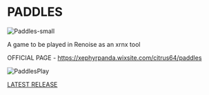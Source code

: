 # PADDLES
![Paddles-small](https://raw.githubusercontent.com/M-O-Marmalade/Pix/master/paddles-small.png)

A game to be played in Renoise as an xrnx tool

OFFICIAL PAGE - https://xephyrpanda.wixsite.com/citrus64/paddles

![PaddlesPlay](https://raw.githubusercontent.com/M-O-Marmalade/Pix/master/paddlesplay.gif)

[LATEST RELEASE](https://github.com/M-O-Marmalade/mom.MOMarmalade.Paddles.xrnx/releases/latest)
